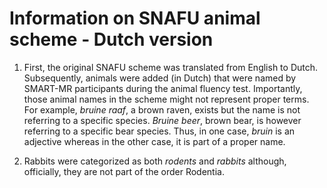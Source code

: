 # **Information on SNAFU animal scheme - Dutch version**

1. First, the original SNAFU scheme was translated from English to Dutch. Subsequently, animals were added (in Dutch) that were named
   by SMART-MR participants during the animal fluency test. Importantly, those animal names in the scheme might not represent proper terms. For example,
   _bruine raaf_, a brown raven, exists but the name is not referring to a specific species. _Bruine beer_, brown bear, is however referring to a specific
   bear species. Thus, in one case, _bruin_ is an adjective whereas in the other case, it is part of a proper name.
   
2. Rabbits were categorized as both _rodents_ and _rabbits_ although, officially, they are not part of the order Rodentia. 
